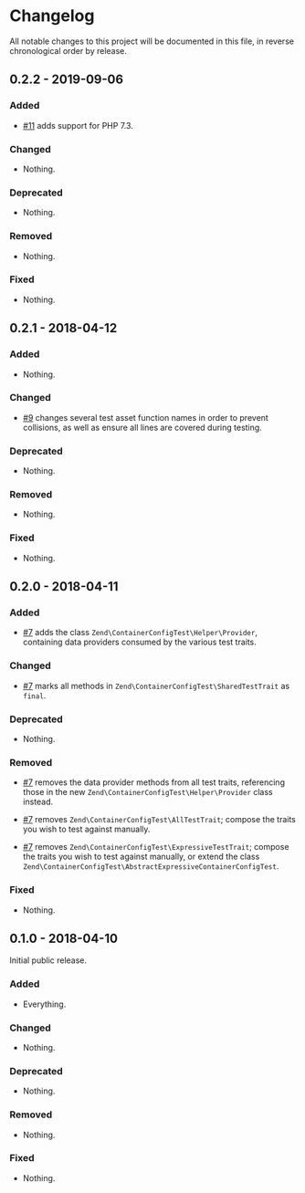 # Changelog

All notable changes to this project will be documented in this file, in reverse chronological order by release.

## 0.2.2 - 2019-09-06

### Added

- [#11](https://github.com/zendframework/zend-container-config-test/pull/11) adds support for PHP 7.3.

### Changed

- Nothing.

### Deprecated

- Nothing.

### Removed

- Nothing.

### Fixed

- Nothing.

## 0.2.1 - 2018-04-12

### Added

- Nothing.

### Changed

- [#9](https://github.com/zendframework/zend-container-config-test/pull/9) changes several test asset function names
  in order to prevent collisions, as well as ensure all lines are covered during
  testing.

### Deprecated

- Nothing.

### Removed

- Nothing.

### Fixed

- Nothing.

## 0.2.0 - 2018-04-11

### Added

- [#7](https://github.com/zendframework/zend-container-config-test/pull/7) adds
  the class `Zend\ContainerConfigTest\Helper\Provider`, containing data
  providers consumed by the various test traits.

### Changed

- [#7](https://github.com/zendframework/zend-container-config-test/pull/7) marks
  all methods in `Zend\ContainerConfigTest\SharedTestTrait` as `final`.

### Deprecated

- Nothing.

### Removed

- [#7](https://github.com/zendframework/zend-container-config-test/pull/7)
  removes the data provider methods from all test traits, referencing those in
  the new `Zend\ContainerConfigTest\Helper\Provider` class instead.

- [#7](https://github.com/zendframework/zend-container-config-test/pull/7)
  removes `Zend\ContainerConfigTest\AllTestTrait`; compose the traits you wish
  to test against manually.

- [#7](https://github.com/zendframework/zend-container-config-test/pull/7)
  removes `Zend\ContainerConfigTest\ExpressiveTestTrait`; compose the traits you
  wish to test against manually, or extend the class
  `Zend\ContainerConfigTest\AbstractExpressiveContainerConfigTest`.

### Fixed

- Nothing.

## 0.1.0 - 2018-04-10

Initial public release.

### Added

- Everything.

### Changed

- Nothing.

### Deprecated

- Nothing.

### Removed

- Nothing.

### Fixed

- Nothing.
